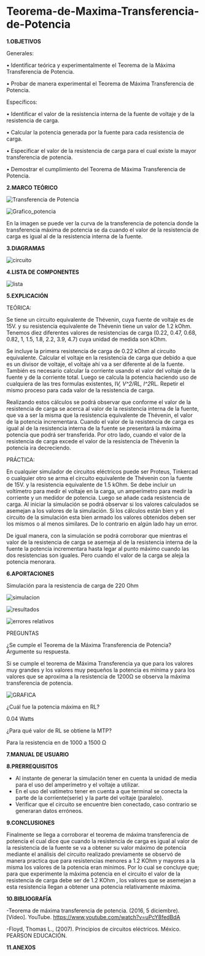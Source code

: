 # Teorema-de-Maxima-Transferencia-de-Potencia

**1.OBJETIVOS**

Generales:

•	Identificar teórica y experimentalmente el Teorema de la Máxima Transferencia de Potencia.

•	 Probar de manera experimental el Teorema de Máxima Transferencia de Potencia. 

Específicos:

•	Identificar el valor de la resistencia interna de la fuente de voltaje y de la resistencia de carga. 

•	Calcular la potencia generada por la fuente para cada resistencia de carga. 

•	Especificar el valor de la resistencia de carga para el cual existe la mayor transferencia de potencia. 

•	Demostrar el cumplimiento del Teorema de Máxima Transferencia de Potencia. 


**2.MARCO TEÓRICO**

![Transferencia de Potencia](https://github.com/Katherine01-Arevalo/Teorema-de-Maxima-Transferencia-de-Potencia/blob/main/img/Transferencia%20de%20potencia.png)

![Grafico_potencia](https://github.com/Katherine01-Arevalo/Teorema-de-Maxima-Transferencia-de-Potencia/blob/main/img/Grafico_potencia.png)

En la imagen se puede ver la curva de la transferencia de potencia donde la transferencia máxima de potencia se da cuando el valor de la resistencia de carga es igual al de la resistencia interna de la fuente.  

**3.DIAGRAMAS**

![circuito](https://github.com/Katherine01-Arevalo/Teorema-de-Maxima-Transferencia-de-Potencia/blob/main/img/circuito.png)

**4.LISTA DE COMPONENTES**

![lista](https://github.com/Katherine01-Arevalo/Teorema-de-Maxima-Transferencia-de-Potencia/blob/main/img/materiales.png)

**5.EXPLICACIÓN**

TEÓRICA:

Se tiene un circuito equivalente de Thévenin, cuya fuente de voltaje es de 15V. y su resistencia equivalente de Thévenin tiene un valor de 1.2 kOhm. Tenemos diez diferentes valores de resistencias de carga (0.22, 0.47, 0.68, 0.82, 1, 1.5, 1.8, 2.2, 3.9, 4.7) cuya unidad de medida son kOhm. 

Se incluye la primera resistencia de carga de 0.22 kOhm al circuito equivalente. Calcular el voltaje en la resistencia de carga que debido a que es un divisor de voltaje, el voltaje ahí va a ser diferente al de la fuente. También es necesario calcular la corriente usando el valor del voltaje de la fuente y de la corriente total. Luego se calcula la potencia haciendo uso de cualquiera de las tres formulas existentes, I*V, V^2/RL, I^2*RL.  Repetir el mismo proceso para cada valor de la resistencia de carga. 

Realizando estos cálculos se podrá observar que conforme el valor de la resistencia de carga se acerca al valor de la resistencia interna de la fuente, que va a ser la misma que la resistencia equivalente de Thévenin, el valor de la potencia incrementara. Cuando el valor de la resistencia de carga es igual al de la resistencia interna de la fuente se presentará la máxima potencia que podrá ser transferida. Por otro lado, cuando el valor de la resistencia de carga excede el valor de la resistencia de Thévenin la potencia ira decreciendo. 

PRÁCTICA:

En cualquier simulador de circuitos eléctricos puede ser Proteus, Tinkercad o cualquier otro se arma el circuito equivalente de Thévenin con la fuente de 15V. y la resistencia equivalente de 1.5 kOhm. Se debe incluir un voltímetro para medir el voltaje en la carga, un amperímetro para medir la corriente y un medidor de potencia. Luego se añade cada resistencia de carga. Al iniciar la simulación se podrá observar si los valores calculados se asemejan a los valores de la simulación. Si los cálculos están bien y el circuito de la simulación esta bien armado los valores obtenidos deben ser los mismos o al menos similares. De lo contrario en algún lado hay un error. 

De igual manera, con la simulación se podrá corroborar que mientras el valor de la resistencia de carga se asemeja al de la resistencia interna de la fuente la potencia incrementara hasta legar al punto máximo cuando las dos resistencias son iguales. Pero cuando el valor de la carga se aleja la potencia menorara. 



**6.APORTACIONES**

Simulación para  la resistencia de carga  de 220 Ohm

![simulacion](https://github.com/Katherine01-Arevalo/Teorema-de-Maxima-Transferencia-de-Potencia/blob/main/img/simulacion.png)

![resultados](https://github.com/Katherine01-Arevalo/Teorema-de-Maxima-Transferencia-de-Potencia/blob/main/img/potencia.png)

![errores relativos](https://github.com/Katherine01-Arevalo/Teorema-de-Maxima-Transferencia-de-Potencia/blob/main/img/errores.png)


PREGUNTAS

¿Se cumple el Teorema de la Máxima Transferencia de Potencia? Argumente su respuesta.

Si se cumple  el teorema de Máxima Transferencia ya que para los valores  muy grandes y los valores muy pequeños  la potencia es mínima y para los valores que se aproxima a la resistencia de 1200Ω se observa la máxima transferencia de potencia.

![GRAFICA](https://github.com/Katherine01-Arevalo/Teorema-de-Maxima-Transferencia-de-Potencia/blob/main/img/grafica.png)

¿Cuál fue la potencia máxima en RL?

0.04 Watts

¿Para qué valor de RL se obtiene la MTP?

Para la resistencia en de 1000 a 1500 Ω


**7.MANUAL DE USUARIO** 

**8.PRERREQUISITOS**

- Al instante de generar la simulación tener en cuenta la unidad de media para el uso del amperímetro y el voltaje a utilizar.
- En el uso del vatímetro tener en cuenta  a que terminal se conecta la parte de la corriente(serie) y la parte del voltaje (paralelo).
- Verificar que el circuito se encuentre bien conectado, caso contrario se generaran datos erróneos.


**9.CONCLUSIONES**

Finalmente se llega a corroborar el teorema de  máxima  transferencia de potencia el cual dice que cuando la resistencia de  carga es igual al valor de la resistencia de la fuente se va a obtener su valor máximo de potencia mediante el análisis del circuito realizado previamente se observó de manera practica que para resistencias menores a 1.2 KOhm y mayores a la misma los valores de la potencia eran mínimos. Por lo cual se concluye que; para que experimente la máxima potencia  en el circuito el valor de la resistencia de carga debe ser de 1.2 KOhm , los valores que se asemejan  a esta resistencia  llegan a obtener una potencia relativamente máxima.

**10.BIBLIOGRAFÍA**

-Teorema de máxima transferencia de potencia. (2016, 5 diciembre). [Vídeo]. YouTube. https://www.youtube.com/watch?v=uPcY8fedBdA

-Floyd, Thomas L., (2007). Principios de circuitos eléctricos. México. PEARSON EDUCACIÓN.

**11.ANEXOS**
